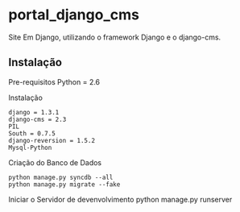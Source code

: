 portal_django_cms
================

Site Em Django,  utilizando o framework Django e o django-cms.


Instalação
-------------------------------

Pre-requisitos
	Python =  2.6
		

Instalação

	django = 1.3.1
	django-cms = 2.3
	PIL
	South = 0.7.5
	django-reversion = 1.5.2
	Mysql-Python
	
Criação do Banco de Dados

	python manage.py syncdb --all
	python manage.py migrate --fake
	

Iniciar o Servidor de devenvolvimento
	python manage.py runserver

